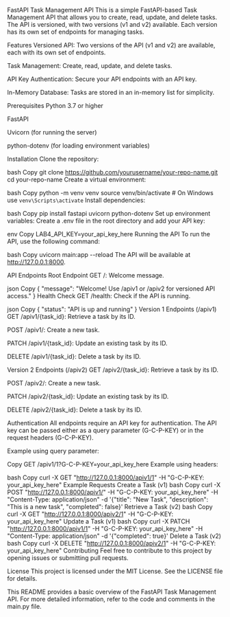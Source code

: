 FastAPI Task Management API
This is a simple FastAPI-based Task Management API that allows you to create, read, update, and delete tasks. The API is versioned, with two versions (v1 and v2) available. Each version has its own set of endpoints for managing tasks.

Features
Versioned API: Two versions of the API (v1 and v2) are available, each with its own set of endpoints.

Task Management: Create, read, update, and delete tasks.

API Key Authentication: Secure your API endpoints with an API key.

In-Memory Database: Tasks are stored in an in-memory list for simplicity.

Prerequisites
Python 3.7 or higher

FastAPI

Uvicorn (for running the server)

python-dotenv (for loading environment variables)

Installation
Clone the repository:

bash
Copy
git clone https://github.com/yourusername/your-repo-name.git
cd your-repo-name
Create a virtual environment:

bash
Copy
python -m venv venv
source venv/bin/activate  # On Windows use `venv\Scripts\activate`
Install dependencies:

bash
Copy
pip install fastapi uvicorn python-dotenv
Set up environment variables:
Create a .env file in the root directory and add your API key:

env
Copy
LAB4_API_KEY=your_api_key_here
Running the API
To run the API, use the following command:

bash
Copy
uvicorn main:app --reload
The API will be available at http://127.0.0.1:8000.

API Endpoints
Root Endpoint
GET /: Welcome message.

json
Copy
{
  "message": "Welcome! Use /apiv1 or /apiv2 for versioned API access."
}
Health Check
GET /health: Check if the API is running.

json
Copy
{
  "status": "API is up and running"
}
Version 1 Endpoints (/apiv1)
GET /apiv1/{task_id}: Retrieve a task by its ID.

POST /apiv1/: Create a new task.

PATCH /apiv1/{task_id}: Update an existing task by its ID.

DELETE /apiv1/{task_id}: Delete a task by its ID.

Version 2 Endpoints (/apiv2)
GET /apiv2/{task_id}: Retrieve a task by its ID.

POST /apiv2/: Create a new task.

PATCH /apiv2/{task_id}: Update an existing task by its ID.

DELETE /apiv2/{task_id}: Delete a task by its ID.

Authentication
All endpoints require an API key for authentication. The API key can be passed either as a query parameter (G-C-P-KEY) or in the request headers (G-C-P-KEY).

Example using query parameter:

Copy
GET /apiv1/1?G-C-P-KEY=your_api_key_here
Example using headers:

bash
Copy
curl -X GET "http://127.0.0.1:8000/apiv1/1" -H "G-C-P-KEY: your_api_key_here"
Example Requests
Create a Task (v1)
bash
Copy
curl -X POST "http://127.0.0.1:8000/apiv1/" -H "G-C-P-KEY: your_api_key_here" -H "Content-Type: application/json" -d '{"title": "New Task", "description": "This is a new task", "completed": false}'
Retrieve a Task (v2)
bash
Copy
curl -X GET "http://127.0.0.1:8000/apiv2/1" -H "G-C-P-KEY: your_api_key_here"
Update a Task (v1)
bash
Copy
curl -X PATCH "http://127.0.0.1:8000/apiv1/1" -H "G-C-P-KEY: your_api_key_here" -H "Content-Type: application/json" -d '{"completed": true}'
Delete a Task (v2)
bash
Copy
curl -X DELETE "http://127.0.0.1:8000/apiv2/1" -H "G-C-P-KEY: your_api_key_here"
Contributing
Feel free to contribute to this project by opening issues or submitting pull requests.

License
This project is licensed under the MIT License. See the LICENSE file for details.

This README provides a basic overview of the FastAPI Task Management API. For more detailed information, refer to the code and comments in the main.py file.
